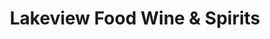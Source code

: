 ---
title: "Lakeview Food Wine & Spirits"
url: /chicago/lakeview-food-wine-and-spirits/
shop: alcohol
---